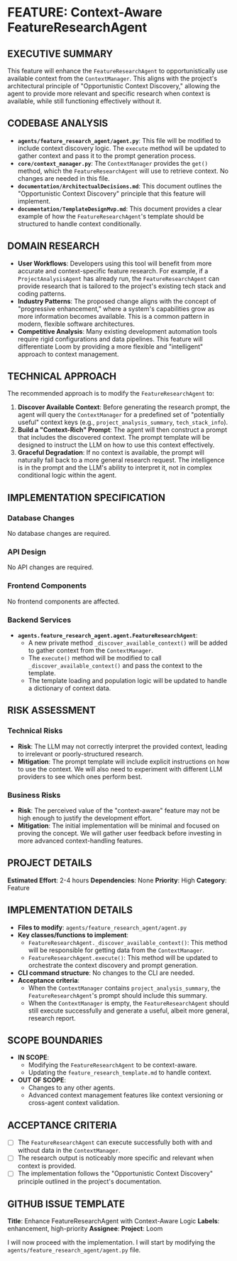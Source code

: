 # FEATURE: Context-Aware FeatureResearchAgent

## EXECUTIVE SUMMARY
This feature will enhance the `FeatureResearchAgent` to opportunistically use available context from the `ContextManager`. This aligns with the project's architectural principle of "Opportunistic Context Discovery," allowing the agent to provide more relevant and specific research when context is available, while still functioning effectively without it.

## CODEBASE ANALYSIS
- **`agents/feature_research_agent/agent.py`**: This file will be modified to include context discovery logic. The `execute` method will be updated to gather context and pass it to the prompt generation process.
- **`core/context_manager.py`**: The `ContextManager` provides the `get()` method, which the `FeatureResearchAgent` will use to retrieve context. No changes are needed in this file.
- **`documentation/ArchitectualDecisions.md`**: This document outlines the "Opportunistic Context Discovery" principle that this feature will implement.
- **`documentation/TemplateDesignMvp.md`**: This document provides a clear example of how the `FeatureResearchAgent`'s template should be structured to handle context conditionally.

## DOMAIN RESEARCH
- **User Workflows**: Developers using this tool will benefit from more accurate and context-specific feature research. For example, if a `ProjectAnalysisAgent` has already run, the `FeatureResearchAgent` can provide research that is tailored to the project's existing tech stack and coding patterns.
- **Industry Patterns**: The proposed change aligns with the concept of "progressive enhancement," where a system's capabilities grow as more information becomes available. This is a common pattern in modern, flexible software architectures.
- **Competitive Analysis**: Many existing development automation tools require rigid configurations and data pipelines. This feature will differentiate Loom by providing a more flexible and "intelligent" approach to context management.

## TECHNICAL APPROACH
The recommended approach is to modify the `FeatureResearchAgent` to:
1.  **Discover Available Context**: Before generating the research prompt, the agent will query the `ContextManager` for a predefined set of "potentially useful" context keys (e.g., `project_analysis_summary`, `tech_stack_info`).
2.  **Build a "Context-Rich" Prompt**: The agent will then construct a prompt that includes the discovered context. The prompt template will be designed to instruct the LLM on how to use this context effectively.
3.  **Graceful Degradation**: If no context is available, the prompt will naturally fall back to a more general research request. The intelligence is in the prompt and the LLM's ability to interpret it, not in complex conditional logic within the agent.

## IMPLEMENTATION SPECIFICATION
### Database Changes
No database changes are required.

### API Design
No API changes are required.

### Frontend Components
No frontend components are affected.

### Backend Services
- **`agents.feature_research_agent.agent.FeatureResearchAgent`**:
    - A new private method `_discover_available_context()` will be added to gather context from the `ContextManager`.
    - The `execute()` method will be modified to call `_discover_available_context()` and pass the context to the template.
    - The template loading and population logic will be updated to handle a dictionary of context data.

## RISK ASSESSMENT
### Technical Risks
- **Risk**: The LLM may not correctly interpret the provided context, leading to irrelevant or poorly-structured research.
- **Mitigation**: The prompt template will include explicit instructions on how to use the context. We will also need to experiment with different LLM providers to see which ones perform best.

### Business Risks
- **Risk**: The perceived value of the "context-aware" feature may not be high enough to justify the development effort.
- **Mitigation**: The initial implementation will be minimal and focused on proving the concept. We will gather user feedback before investing in more advanced context-handling features.

## PROJECT DETAILS
**Estimated Effort**: 2-4 hours
**Dependencies**: None
**Priority**: High
**Category**: Feature

## IMPLEMENTATION DETAILS
- **Files to modify**: `agents/feature_research_agent/agent.py`
- **Key classes/functions to implement**:
    - `FeatureResearchAgent._discover_available_context()`: This method will be responsible for getting data from the `ContextManager`.
    - `FeatureResearchAgent.execute()`: This method will be updated to orchestrate the context discovery and prompt generation.
- **CLI command structure**: No changes to the CLI are needed.
- **Acceptance criteria**:
    - When the `ContextManager` contains `project_analysis_summary`, the `FeatureResearchAgent`'s prompt should include this summary.
    - When the `ContextManager` is empty, the `FeatureResearchAgent` should still execute successfully and generate a useful, albeit more general, research report.

## SCOPE BOUNDARIES
- **IN SCOPE**:
    - Modifying the `FeatureResearchAgent` to be context-aware.
    - Updating the `feature_research_template.md` to handle context.
- **OUT OF SCOPE**:
    - Changes to any other agents.
    - Advanced context management features like context versioning or cross-agent context validation.

## ACCEPTANCE CRITERIA
- [ ] The `FeatureResearchAgent` can execute successfully both with and without data in the `ContextManager`.
- [ ] The research output is noticeably more specific and relevant when context is provided.
- [ ] The implementation follows the "Opportunistic Context Discovery" principle outlined in the project's documentation.

## GITHUB ISSUE TEMPLATE
**Title**: Enhance FeatureResearchAgent with Context-Aware Logic
**Labels**: enhancement, high-priority
**Assignee**:
**Project**: Loom

I will now proceed with the implementation. I will start by modifying the `agents/feature_research_agent/agent.py` file.